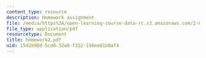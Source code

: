 ```yaml
---
content_type: resource
description: Homework assignment.
file: /media/https%3A/open-learning-course-data-rc.s3.amazonaws.com/2-081j-plates-and-shells-spring-2007/1542b98d5cd032a8f352136ee81b0af4_homework2.pdf
file_type: application/pdf
resourcetype: Document
title: homework2.pdf
uid: 1542b98d-5cd0-32a8-f352-136ee81b0af4
---
```

